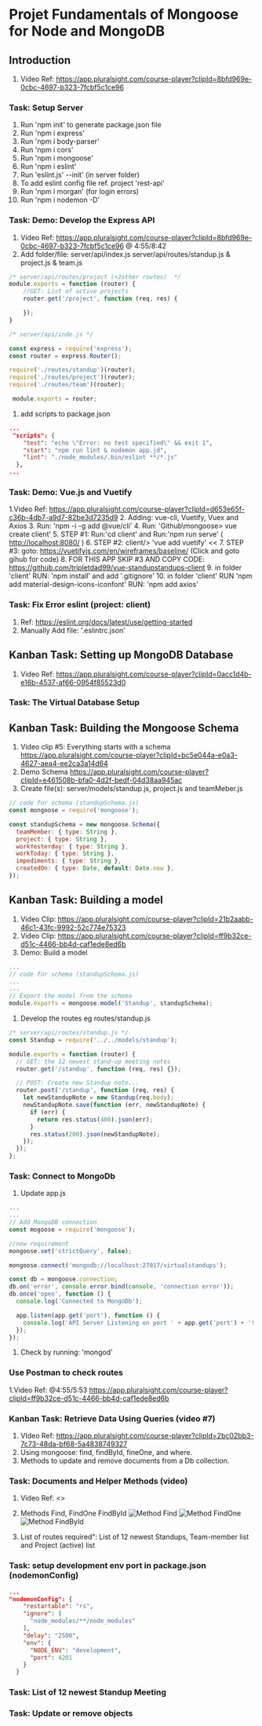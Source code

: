 # Projet Fundamentals of Mongoose for Node and MongoDB

## Introduction

1. Video Ref: <https://app.pluralsight.com/course-player?clipId=8bfd969e-0cbc-4697-b323-7fcbf5c1ce96>

### Task: Setup Server

1. Run 'npm init' to generate package.json file
2. Run 'npm i express'
3. Run 'npm i body-parser'
4. Run 'npm  i cors'
5. Run 'npm i mongoose'
6. Run 'npm i eslint'
7. Run 'eslint.js' --init' (in server folder)
8. To add eslint config file ref. project 'rest-api'
9. Run 'npm i morgan' (for login errors)
10. Run 'npm i nodemon -D'

### Task: Demo: Develop the Express API

1. Video Ref: <https://app.pluralsight.com/course-player?clipId=8bfd969e-0cbc-4697-b323-7fcbf5c1ce96>   @ 4:55/8:42
2. Add folder/file: server/api/index.js server/api/routes/standup.js & project.js & team.js

```javascript
/* server/api/routes/project (+2other routes)  */
module.exports = function (router) {
    //GET: List of active projects
    router.get('/project', function (req, res) {

    });
}

/* server/api/inde.js */

const express = require('express');
const router = express.Router();

require('./routes/standup')(router); 
require('./routes/project')(router); 
require('./routes/team')(router); 

 module.exports = router;
 ```

1. add scripts to package.json

```json
...
 "scripts": {
    "test": "echo \"Error: no test specified\" && exit 1",
    "start": "npm run lint & nodemon app.jd",
    "lint": "./node_modules/.bin/eslint **/*.js"
  },
...
```

### Task: Demo: Vue.js and Vuetify

1.Video Ref: <https://app.pluralsight.com/course-player?clipId=d653e65f-c36b-4db7-a9d7-82be3d7235d9>
2. Adding: vue-cli, Vuetify, Vuex and Axios
3. Run: 'npm -i -g add @vue/cli'
4. Run: 'Github\mongoose\> vue create client'
5. STEP #1: Run:'cd client' and Run:'npm run serve' ( <http://localhost:8080/> )
6. STEP #2: client/> 'vue add vuetify' <<
7. STEP #3: goto: <https://vuetifyjs.com/en/wireframes/baseline/> (Click and goto gihub for code)
8. FOR THIS APP SKIP #3 AND COPY CODE: <https://github.com/tripletdad99/vue-standupstandups-client>
9. in folder 'client' RUN: 'npm install' and add '.gitignore'
10. in folder 'client' RUN 'npm add material-design-icons-iconfont' RUN: 'npm add axios'

### Task: Fix Error eslint (project: client)

1. Ref: <https://eslint.org/docs/latest/use/getting-started>
2. Manually Add file: '.eslintrc.json'

## Kanban Task: Setting up MongoDB Database

1. Video Ref: <https://app.pluralsight.com/course-player?clipId=0acc1d4b-e16b-4537-af66-0954f85523d0>

### Task: The Virtual Database Setup

## Kanban Task: Building the Mongoose Schema

1. Video clip #5: Everything starts with a schema <https://app.pluralsight.com/course-player?clipId=bc5e044a-e0a3-4627-aea4-ee2ca3a14d64>
2. Demo Schema <https://app.pluralsight.com/course-player?clipId=e461508b-bfa0-4d2f-bedf-04d38aa945ac>
3. Create file(s): server/models/standup.js, project.js and teamMeber.js

```javascript
// code for schema (standupSchema.js)
const mongoose = require('mongoose');

const standupSchema = new mongoose.Schema({
  teamMember: { type: String },
  project: { type: String },
  workYesterday: { type: String },
  workToday: { type: String },
  impediments: { type: String },
  createdOn: { type: Date, default: Date.now },
});
```

## Kanban Task: Building a model

1. Video Clip: <https://app.pluralsight.com/course-player?clipId=21b2aabb-46c1-43fc-9992-52c774e75323>
2. Video Clip: <https://app.pluralsight.com/course-player?clipId=ff9b32ce-d51c-4466-bb4d-caf1ede8ed6b>
3. Demo: Build a model

```javascript
...
// code for schema (standupSchema.js)
...
...
// Export the model from the schema
module.exports = mongoose.model('Standup', standupSchema);
```

1. Develop the routes eg routes/standup.js

```javascript
/* server/api/routes/standup.js */
const Standup = require('../../models/standup');

module.exports = function (router) {
  // GET: the 12 newest stand-up meeting notes
  router.get('/standup', function (req, res) {});

  // POST: Create new Standup note...
  router.post('/standup', function (req, res) {
    let newStandupNote = new Standup(req.body);
    newStandupNote.save(function (err, newStandupNote) {
      if (err) {
        return res.status(400).json(err);
      }
      res.status(200).json(newStandupNote);
    });
  });
};
```

### Task: Connect to MongoDb

1. Update app.js

```javascript
...
...
// Add MongoDB connection
const mogoose = require('mongoose');

//new requirement
mongoose.set('strictQuery', false);

mongoose.connect('mongodb://localhost:27017/virtualstandups');

const db = mongoose.connection;
db.on('error', console.error.bind(console, 'connection error'));
db.once('open', function () {
  console.log('Connected to MongoDb');

  app.listen(app.get('port'), function () {
    console.log('API Server Listening on port ' + app.get('port') + '!');
  });
});
```

1. Check by running: 'mongod'

### Use Postman to check routes

1.Video Ref: @4:55/5:53 <https://app.pluralsight.com/course-player?clipId=ff9b32ce-d51c-4466-bb4d-caf1ede8ed6b>

### Kanban Task: Retrieve Data Using Queries (video #7)

1. VIdeo Ref: <https://app.pluralsight.com/course-player?clipId=2bc02bb3-7c73-48da-bf68-5a4838749327>
2. Using mongoose: find, findById, fineOne, and where.
3. Methods to update and remove documents from a Db collection.

### Task: Documents and Helper Methods (video)

1. Video Ref: <>
2. Methods Find, FindOne FindById
![Method Find](client\src\assets\mon_find.jpg "Method Find")
![Method FindOne](client\src\assets\mon_find_one.jpg "Method FindOne")
![Method FindById](client\src\assets\mon_find_by_id.jpg "Method Find By Id")

3. List of routes required": List of 12 newest Standups, Team-member list and Project (active) list

### Task: setup development env port in package.json (nodemonConfig)

```json
...
"nodemonConfig": {
    "restartable": "rs",
    "ignore": [
      "node_modules/**/node_modules"
    ],
    "delay": "2500",
    "env": {
      "NODE_ENV": "development",
      "port": 4201
    }
  }
  ```

### Task: List of 12 newest Standup Meeting

### Task: Update or remove objects
